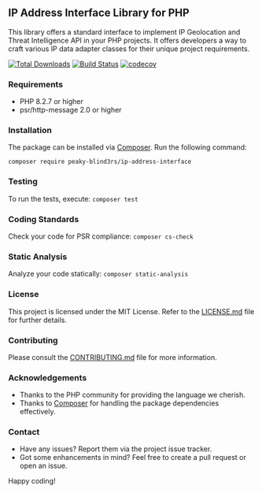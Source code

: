 ## IP Address Interface Library for PHP

This library offers a standard interface to implement IP Geolocation and Threat Intelligence API in your PHP projects. It offers developers a way to craft various IP data adapter classes for their unique project requirements.

[![Total Downloads](https://img.shields.io/packagist/dt/peaky-blind3rs/ip-address-interface.svg?style=flat-square)](https://packagist.org/packages/peaky-blind3rs/ip-address-interface)
[![Build Status](https://github.com/peaky-blind3rs/ip-address-interface/actions/workflows/main.yml/badge.svg)](https://github.com/peaky-blind3rs/ip-address-interface/actions)
[![codecov](https://codecov.io/gh/Peaky-Blind3rs/ip-address-interface/branch/main/graph/badge.svg?token=ASNAX7ED01)](https://codecov.io/gh/Peaky-Blind3rs/ip-address-interface)

### Requirements

- PHP 8.2.7 or higher
- psr/http-message 2.0 or higher

### Installation

The package can be installed via [Composer](https://getcomposer.org/). Run the following command:

`composer require peaky-blind3rs/ip-address-interface`

### Testing

To run the tests, execute: `composer test`

### Coding Standards

Check your code for PSR compliance: `composer cs-check`

### Static Analysis

Analyze your code statically: `composer static-analysis`

### License

This project is licensed under the MIT License. Refer to the [LICENSE.md](LICENSE.md) file for further details.

### Contributing

Please consult the [CONTRIBUTING.md](CONTRIBUTING.md) file for more information.

### Acknowledgements

- Thanks to the PHP community for providing the language we cherish.
- Thanks to [Composer](https://getcomposer.org/) for handling the package dependencies effectively.

### Contact

- Have any issues? Report them via the project issue tracker.
- Got some enhancements in mind? Feel free to create a pull request or open an issue.

Happy coding!